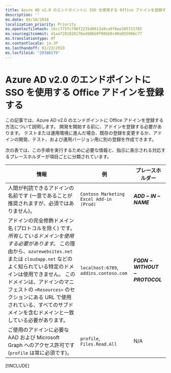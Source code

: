 ```yaml
---
title: Azure AD v2.0 のエンドポイントに SSO を使用する Office アドインを登録する
description: ''
ms.date: 04/10/2018
localization_priority: Priority
ms.openlocfilehash: c6cc775fc796f2235d8613a9ca9f6ee385721f85
ms.sourcegitcommit: d1aa7201820176ed986b9f00bb9c88e055906c77
ms.translationtype: HT
ms.contentlocale: ja-JP
ms.lasthandoff: 01/23/2019
ms.locfileid: "29388179"
---
```

# <a name="register-an-office-add-in-that-uses-sso-with-the-azure-ad-v20-endpoint"></a>Azure AD v2.0 のエンドポイントに SSO を使用する Office アドインを登録する

この記事では、Azure AD v2.0 のエンドポイントに Office アドインを登録する方法について説明します。 開発を開始する前に、アドインを登録する必要があります。 テストまたは運用環境に進んだ場合、既存の登録を変更するか、アドインの開発、テスト、および運用バージョン用に別の登録を作成できます。

次の表では、この手順を実行するために必要な情報と、指示に表示される対応するプレースホルダーが項目ごとに分類されています。 

|情報  |例  |プレースホルダー  |
|---------|---------|---------|
|人間が判読できるアドインの名前です  (一意であることが推奨されますが、必須ではありません)。    |`Contoso Marketing Excel Add-in (Prod)`        |**$ADD-IN-NAME$**         |
|アドインの完全修飾ドメイン名 (プロトコルを除く) です。 *所有しているドメインを使用する必要があります。* この理由から、`azurewebsites.net` または `cloudapp.net` などのよく知られている特定のドメインは使用できません。 このドメインは、アドインのマニフェストの `<Resources>` のセクションにある URL で使用されている、すべてのサブドメインを含むドメインと一致している必要があります。  |`localhost:6789`, `addins.contoso.com`         |**$FQDN-WITHOUT-PROTOCOL$**         |
|ご使用のアドインに必要な AAD および Microsoft Graph へのアクセス許可です  (`profile` は常に必須です)。    |`profile`, `Files.Read.All`         |N/A         |

[!INCLUDE[](../includes/register-sso-add-in-aad-v2-include.md)]
